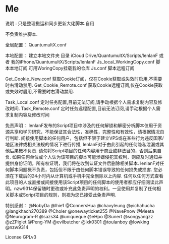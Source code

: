 # Me
说明 :
只是整理搬运和同步更新大佬脚本.自用

不负责维护脚本.

全局配置：
QuantumultX.conf

本地配置：
建立本地文件夹 目录 iCloud Drive/QuantumultX/Scripts/lenlanF 或者 我的iPhone/QuantumultX/Scripts/lenlanF
Js_local_WorkingCopy.conf 脚本本地订阅.可用WoringCopy挂载我的仓库
Js.conf 脚本远程订阅

Get_Cookie_New.conf 获取Cookie订阅，仅在Cookie获取或失效时启用,不需要时右滑动禁用.
Get_Cookie_Remote.conf 获取Cookie远程订阅,仅在Cookie获取或失效时启用,不需要时右滑动禁用.

Task_Local.conf 定时任务配置,目前无法订阅,请手动根据个人需求复制内容及修改时间.
Task_Remote.conf 定时任务远程配置,目前无法订阅,请手动根据个人需求复制内容及修改时间

免责声明：
lenlanF发布的Script项目中涉及的任何解锁和解密分析脚本仅用于资源共享和学习研究，不能保证其合法性，准确性，完整性和有效性，请根据情况自行判断.
间接使用脚本的任何用户，包括但不限于建立VPS或在某些行为违反国家/地区法律或相关法规的情况下进行传播, lenlanF对于由此引起的任何隐私泄漏或其他后果概不负责.
请勿将Script项目的任何内容用于商业或非法目的，否则后果自负.
如果任何单位或个人认为该项目的脚本可能涉嫌侵犯其权利，则应及时通知并提供身份证明，所有权证明，我们将在收到认证文件后删除相关脚本.
lenlanF对任何脚本问题概不负责，包括但不限于由任何脚本错误导致的任何损失或损害.
您必须在下载后的24小时内从计算机或手机中完全删除以上内容.
任何以任何方式查看此项目的人或直接或间接使用该Script项目的任何脚本的使用者都应仔细阅读此声明。nzw9314保留随时更改或补充此免责声明的权利。一旦使用并复制了任何相关脚本或Script项目的规则，则视为您已接受此免责声明.

特别感谢：
@NobyDa
@lhie1
@ConnersHua
@chavyleung
@yichahucha
@langkhach270389
@Choler
@onewayticket255
@NavePnow
@Meeta
@Neurogram-R
@sazs34
@uniqueque
@eHpo
@Sunert
@songyangzz
@zZPiglet
@Peng-YM
@evilbutcher
@lxk0301
@toulanboy
@lowking
@nzw9314

License
GPLv3
